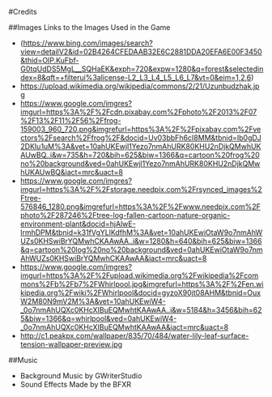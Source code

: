 #Credits

##Images
Links to the Images Used in the Game
- (https://www.bing.com/images/search?view=detailV2&id=02B4264CFEDAAB32E6C2881DDA20EFA6E00F3450&thid=OIP.KuFbf-G0tqUdDS5MgL__SQHaEK&exph=720&expw=1280&q=forest&selectedindex=8&qft=+filterui%3alicense-L2_L3_L4_L5_L6_L7&vt=0&eim=1,2,6)
- https://upload.wikimedia.org/wikipedia/commons/2/21/Uzunbudzhak.jpg
- https://www.google.com/imgres?imgurl=https%3A%2F%2Fcdn.pixabay.com%2Fphoto%2F2013%2F07%2F13%2F11%2F56%2Ffrog-159003_960_720.png&imgrefurl=https%3A%2F%2Fpixabay.com%2Fvectors%2Fsearch%2Ffrog%2F&docid=Uv03bbFh6cI8MM&tbnid=Ib0gDJ2DKIu1uM%3A&vet=10ahUKEwjl1Yezo7nmAhURK80KHU2nDjkQMwhUKAUwBQ..i&w=735&h=720&bih=625&biw=1366&q=cartoon%20frog%20no%20background&ved=0ahUKEwjl1Yezo7nmAhURK80KHU2nDjkQMwhUKAUwBQ&iact=mrc&uact=8
- https://www.google.com/imgres?imgurl=https%3A%2F%2Fstorage.needpix.com%2Frsynced_images%2Ftree-576846_1280.png&imgrefurl=https%3A%2F%2Fwww.needpix.com%2Fphoto%2F287246%2Ftree-log-fallen-cartoon-nature-organic-environment-plant&docid=hjAlwE-lrmhDPM&tbnid=k31fVgYLlKdfhM%3A&vet=10ahUKEwiOtaW9o7nmAhWUZs0KHSwiBrYQMwhCKAAwAA..i&w=1280&h=640&bih=625&biw=1366&q=cartoon%20log%20no%20background&ved=0ahUKEwiOtaW9o7nmAhWUZs0KHSwiBrYQMwhCKAAwAA&iact=mrc&uact=8
- https://www.google.com/imgres?imgurl=https%3A%2F%2Fupload.wikimedia.org%2Fwikipedia%2Fcommons%2Fb%2Fb7%2FWhirlpool.jpg&imgrefurl=https%3A%2F%2Fen.wikipedia.org%2Fwiki%2FWhirlpool&docid=gyzoX90jt08AHM&tbnid=OuxW2M80N9mV2M%3A&vet=10ahUKEwiW4-_0o7nmAhUQXc0KHcXIBuEQMwhtKAAwAA..i&w=5184&h=3456&bih=625&biw=1366&q=whirlpool&ved=0ahUKEwiW4-_0o7nmAhUQXc0KHcXIBuEQMwhtKAAwAA&iact=mrc&uact=8
- http://c1.peakpx.com/wallpaper/835/70/484/water-lily-leaf-surface-tension-wallpaper-preview.jpg

##Music
- Background Music by GWriterStudio
- Sound Effects Made by the BFXR
